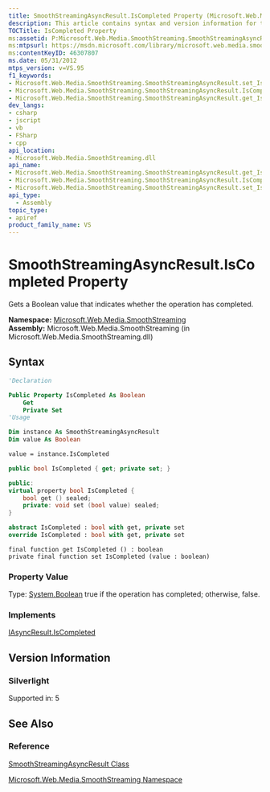```yaml
---
title: SmoothStreamingAsyncResult.IsCompleted Property (Microsoft.Web.Media.SmoothStreaming)
description: This article contains syntax and version information for the SmoothStreamingAsyncResult.IsCompleted property.
TOCTitle: IsCompleted Property
ms:assetid: P:Microsoft.Web.Media.SmoothStreaming.SmoothStreamingAsyncResult.IsCompleted
ms:mtpsurl: https://msdn.microsoft.com/library/microsoft.web.media.smoothstreaming.smoothstreamingasyncresult.iscompleted(v=VS.95)
ms:contentKeyID: 46307807
ms.date: 05/31/2012
mtps_version: v=VS.95
f1_keywords:
- Microsoft.Web.Media.SmoothStreaming.SmoothStreamingAsyncResult.set_IsCompleted
- Microsoft.Web.Media.SmoothStreaming.SmoothStreamingAsyncResult.IsCompleted
- Microsoft.Web.Media.SmoothStreaming.SmoothStreamingAsyncResult.get_IsCompleted
dev_langs:
- csharp
- jscript
- vb
- FSharp
- cpp
api_location:
- Microsoft.Web.Media.SmoothStreaming.dll
api_name:
- Microsoft.Web.Media.SmoothStreaming.SmoothStreamingAsyncResult.get_IsCompleted
- Microsoft.Web.Media.SmoothStreaming.SmoothStreamingAsyncResult.IsCompleted
- Microsoft.Web.Media.SmoothStreaming.SmoothStreamingAsyncResult.set_IsCompleted
api_type:
  - Assembly
topic_type:
- apiref
product_family_name: VS
---
```


# SmoothStreamingAsyncResult.IsCompleted Property

Gets a Boolean value that indicates whether the operation has completed.

**Namespace:**  [Microsoft.Web.Media.SmoothStreaming](microsoft-web-media-smoothstreaming-namespace_1.md)  
**Assembly:**  Microsoft.Web.Media.SmoothStreaming (in Microsoft.Web.Media.SmoothStreaming.dll)

## Syntax

```vb
'Declaration

Public Property IsCompleted As Boolean
    Get
    Private Set
'Usage

Dim instance As SmoothStreamingAsyncResult
Dim value As Boolean

value = instance.IsCompleted
```

```csharp
public bool IsCompleted { get; private set; }
```

```cpp
public:
virtual property bool IsCompleted {
    bool get () sealed;
    private: void set (bool value) sealed;
}
```

``` fsharp
abstract IsCompleted : bool with get, private set
override IsCompleted : bool with get, private set
```

```jscript
final function get IsCompleted () : boolean
private final function set IsCompleted (value : boolean)
```

### Property Value

Type: [System.Boolean](https://msdn.microsoft.com/library/a28wyd50\(v=vs.95\))  
true if the operation has completed; otherwise, false.

### Implements

[IAsyncResult.IsCompleted](https://msdn.microsoft.com/library/7fz31972\(v=vs.95\))  

## Version Information

### Silverlight

Supported in: 5  

## See Also

### Reference

[SmoothStreamingAsyncResult Class](smoothstreamingasyncresult-class-microsoft-web-media-smoothstreaming.md)

[Microsoft.Web.Media.SmoothStreaming Namespace](microsoft-web-media-smoothstreaming-namespace_1.md)
